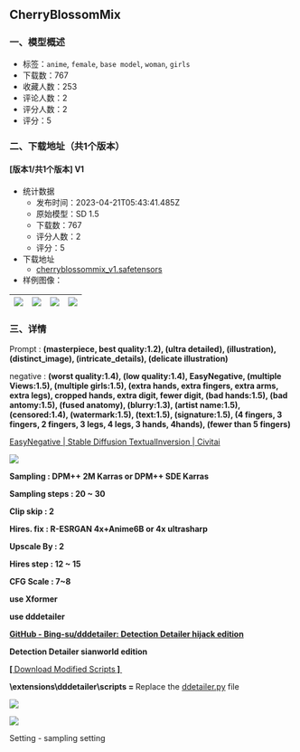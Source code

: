 ## CherryBlossomMix
### 一、模型概述

- 标签：`anime`, `female`, `base model`, `woman`, `girls`
- 下载数：767
- 收藏人数：253
- 评论人数：2
- 评分人数：2
- 评分：5

### 二、下载地址（共1个版本）

#### [版本1/共1个版本] V1

- 统计数据
  - 发布时间：2023-04-21T05:43:41.485Z
  - 原始模型：SD 1.5
  - 下载数：767
  - 评分人数：2
  - 评分：5
- 下载地址
  - [cherryblossommix_v1.safetensors](https://civitai.com/api/download/models/51297)
- 样例图像：

| <img src="https://image.civitai.com/xG1nkqKTMzGDvpLrqFT7WA/e7680506-1060-4621-a571-1f29d7005b00/width=450/552136.jpeg" /> | <img src="https://image.civitai.com/xG1nkqKTMzGDvpLrqFT7WA/650827c0-9192-44e0-febb-e53ec3a6d200/width=450/552125.jpeg" /> | <img src="https://image.civitai.com/xG1nkqKTMzGDvpLrqFT7WA/e48b24bc-2898-499a-6fdf-5fe6fd41b200/width=450/552121.jpeg" /> | <img src="https://image.civitai.com/xG1nkqKTMzGDvpLrqFT7WA/ba437f23-d531-4fbe-6ed7-9d1c52632b00/width=450/552133.jpeg" /> |
| ---- | ---- | ---- | ---- |


### 三、详情
<p>Prompt : <strong>(masterpiece, best quality:1.2), (ultra detailed), (illustration), (distinct_image), (intricate_details), (delicate illustration)</strong></p><p>negative : <strong>(worst quality:1.4), (low quality:1.4), EasyNegative, (multiple Views:1.5), (multiple girls:1.5), (extra hands, extra fingers, extra arms, extra legs), cropped hands, extra digit, fewer digit, (bad hands:1.5), (bad antomy:1.5), (fused anatomy), (blurry:1.3), (artist name:1.5), (censored:1.4), (watermark:1.5), (text:1.5), (signature:1.5), (4 fingers, 3 fingers, 2 fingers, 3 legs, 4 legs, 3 hands, 4hands), (fewer than 5 fingers)</strong></p><p></p><p><a target="_blank" rel="ugc" href="https://civitai.com/models/7808/easynegative">EasyNegative | Stable Diffusion TextualInversion | Civitai</a></p><p></p><img src="https://imagecache.civitai.com/xG1nkqKTMzGDvpLrqFT7WA/84d3bc26-a3fa-470a-57ff-f09d58db1d00/width=525/84d3bc26-a3fa-470a-57ff-f09d58db1d00.jpeg" /><p></p><p><strong>Sampling : DPM++ 2M Karras or DPM++ SDE Karras</strong></p><p><strong>Sampling steps : 20 ~ 30</strong></p><p><strong>Clip skip : 2 </strong></p><p><strong>Hires. fix : R-ESRGAN 4x+Anime6B or 4x ultrasharp</strong></p><p><strong>Upscale By : 2</strong></p><p><strong>Hires step : 12 ~ 15</strong></p><p><strong>CFG Scale : 7~8</strong></p><p><strong>use Xformer</strong></p><p><strong>use dddetailer</strong></p><p></p><p><a target="_blank" rel="ugc" href="https://oo.pe/https://github.com/Bing-su/dddetailer"><strong>GitHub - Bing-su/dddetailer: Detection Detailer hijack edition</strong></a><strong>  </strong></p><p></p><p><strong>Detection Detailer sianworld edition</strong></p><p><a target="_blank" rel="ugc" href="https://drive.google.com/drive/folders/19BpATjOmhqwCduA4eTiQJ3ZTbCNsotdW?usp=share_link"><strong>[ </strong>Download Modified Scripts<strong> ] </strong></a></p><p><strong>\extensions\dddetailer\scripts = </strong>Replace the <a target="_blank" rel="ugc" href="http://ddetailer.py">ddetailer.py</a> file</p><p></p><img src="https://imagecache.civitai.com/xG1nkqKTMzGDvpLrqFT7WA/659a74c1-342e-4647-f090-fbcc1701e000/width=525/659a74c1-342e-4647-f090-fbcc1701e000.jpeg" /><p></p><p></p><img src="https://imagecache.civitai.com/xG1nkqKTMzGDvpLrqFT7WA/f35b067c-b8ed-4924-bd06-2268279f0400/width=525/f35b067c-b8ed-4924-bd06-2268279f0400.jpeg" /><p></p><p>Setting - sampling setting</p><p></p>
